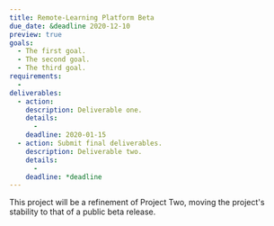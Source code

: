 ```yaml
---
title: Remote-Learning Platform Beta
due_date: &deadline 2020-12-10
preview: true
goals:
  - The first goal.
  - The second goal.
  - The third goal.
requirements:
  -
deliverables:
  - action:
    description: Deliverable one.
    details:
      -
    deadline: 2020-01-15
  - action: Submit final deliverables.
    description: Deliverable two.
    details:
      -
    deadline: *deadline
---
```


This project will be a refinement of Project Two, moving the project's stability to that of a public
beta release.
